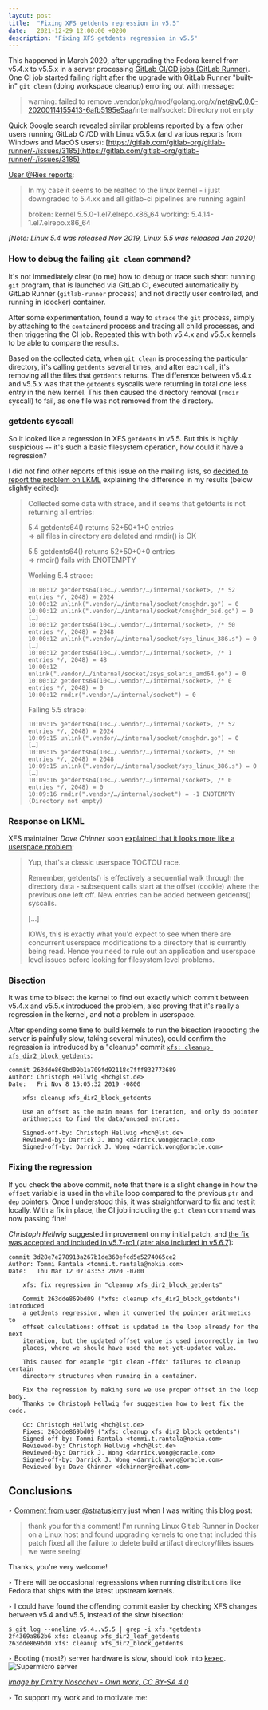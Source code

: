 ```yaml
---
layout: post
title:  "Fixing XFS getdents regression in v5.5"
date:   2021-12-29 12:00:00 +0200
description: "Fixing XFS getdents regression in v5.5"
---
```


This happened in March 2020, after upgrading the Fedora kernel from v5.4.x to
v5.5.x in a server processing [GitLab CI/CD jobs (GitLab Runner)](https://docs.gitlab.com/runner/).
One CI job started failing right after the upgrade with GitLab Runner
"built-in" `git clean` (doing workspace cleanup) erroring out with message:

> warning: failed to remove .vendor/pkg/mod/golang.org/x/net@v0.0.0-20200114155413-6afb5195e5aa/internal/socket: Directory not empty

Quick Google search revealed similar problems reported by a few other users
running GitLab CI/CD with Linux v5.5.x (and various reports from Windows and
MacOS users):
[https://gitlab.com/gitlab-org/gitlab-runner/-/issues/3185](https://gitlab.com/gitlab-org/gitlab-runner/-/issues/3185)

[User @Ries reports](https://gitlab.com/gitlab-org/gitlab-runner/-/issues/3185#note_278136191):
> In my case it seems to be realted to the linux kernel - i just downgraded to 5.4.xx and all gitlab-ci pipelines are running again!
>
> broken: kernel 5.5.0-1.el7.elrepo.x86_64 working: 5.4.14-1.el7.elrepo.x86_64

*[Note: Linux 5.4 was released Nov 2019, Linux 5.5 was released Jan 2020]*

### How to debug the failing `git clean` command?

It's not immediately clear (to me) how to debug or trace such short running
`git` program, that is launched via GitLab CI, executed automatically by GitLab
Runner (`gitlab-runner` process) and not directly user controlled, and running
in (docker) container.

After some experimentation, found a way to `strace` the `git` process, simply
by attaching to the `containerd` process and tracing all child processes, and
then triggering the CI job. Repeated this with both v5.4.x and v5.5.x kernels
to be able to compare the results.

Based on the collected data, when `git clean` is processing the particular
directory, it's calling `getdents` several times, and after each call, it's
removing all the files that `getdents` returns. The difference between v5.4.x
and v5.5.x was that the `getdents` syscalls were returning in total one less
entry in the new kernel. This then caused the directory removal (`rmdir`
syscall) to fail, as one file was not removed from the directory.

### getdents syscall

So it looked like a regression in XFS `getdents` in v5.5. But this is highly
suspicious -- it's such a basic filesystem operation, how could it have a
regression?

I did not find other reports of this issue on the mailing lists, so
[decided to report the problem on LKML](https://lore.kernel.org/lkml/72c5fd8e9a23dde619f70f21b8100752ec63e1d2.camel@nokia.com/)
explaining the difference in my results (below slightly edited):

> Collected some data with strace, and it seems that getdents is not returning
> all entries:
>
> 5.4 getdents64() returns 52+50+1+0 entries  
> => all files in directory are deleted and rmdir() is OK
> 
> 5.5 getdents64() returns 52+50+0+0 entries  
> => rmdir() fails with ENOTEMPTY
> 
> Working 5.4 strace:
> ```
> 10:00:12 getdents64(10<…/.vendor/…/internal/socket>, /* 52 entries */, 2048) = 2024
> 10:00:12 unlink(".vendor/…/internal/socket/cmsghdr.go") = 0
> 10:00:12 unlink(".vendor/…/internal/socket/cmsghdr_bsd.go") = 0
> […]
> 10:00:12 getdents64(10<…/.vendor/…/internal/socket>, /* 50 entries */, 2048) = 2048
> 10:00:12 unlink(".vendor/…/internal/socket/sys_linux_386.s") = 0
> […]
> 10:00:12 getdents64(10<…/.vendor/…/internal/socket>, /* 1 entries */, 2048) = 48
> 10:00:12 unlink(".vendor/…/internal/socket/zsys_solaris_amd64.go") = 0
> 10:00:12 getdents64(10<…/.vendor/…/internal/socket>, /* 0 entries */, 2048) = 0
> 10:00:12 rmdir(".vendor/…/internal/socket") = 0
> ```
> 
> Failing 5.5 strace:
> ```
> 10:09:15 getdents64(10<…/.vendor/…/internal/socket>, /* 52 entries */, 2048) = 2024
> 10:09:15 unlink(".vendor/…/internal/socket/cmsghdr.go") = 0
> […]
> 10:09:15 getdents64(10<…/.vendor/…/internal/socket>, /* 50 entries */, 2048) = 2048
> 10:09:15 unlink(".vendor/…/internal/socket/sys_linux_386.s") = 0
> […]
> 10:09:16 getdents64(10<…/.vendor/…/internal/socket>, /* 0 entries */, 2048) = 0
> 10:09:16 rmdir(".vendor/…/internal/socket") = -1 ENOTEMPTY (Directory not empty)
> ```

### Response on LKML

XFS maintainer *Dave Chinner* soon [explained that it looks more like a
userspace problem](https://lore.kernel.org/lkml/20200310221406.GO10776@dread.disaster.area/):
> Yup, that's a classic userspace TOCTOU race.
>
> Remember, getdents() is effectively a sequential walk through the
> directory data - subsequent calls start at the offset (cookie) where
> the previous one left off. New entries can be added between
> getdents() syscalls.
>
> [...]
>
> IOWs, this is exactly what you'd expect to see when there are
> concurrent userspace modifications to a directory that is currently
> being read. Hence you need to rule out an application and userspace
> level issues before looking for filesystem level problems.

### Bisection

It was time to bisect the kernel to find out exactly which commit between
v5.4.x and v5.5.x introduced the problem, also proving that it's really a
regression in the kernel, and not a problem in userspace.

After spending some time to build kernels to run the bisection (rebooting
the server is painfully slow, taking several minutes), could confirm the
regression is introduced by a "cleanup" commit
[`xfs: cleanup xfs_dir2_block_getdents`](https://git.kernel.org/pub/scm/linux/kernel/git/torvalds/linux.git/commit/?id=263dde869bd09b1a709fd92118c7fff832773689):
```
commit 263dde869bd09b1a709fd92118c7fff832773689
Author: Christoph Hellwig <hch@lst.de>
Date:   Fri Nov 8 15:05:32 2019 -0800

    xfs: cleanup xfs_dir2_block_getdents
    
    Use an offset as the main means for iteration, and only do pointer
    arithmetics to find the data/unused entries.
    
    Signed-off-by: Christoph Hellwig <hch@lst.de>
    Reviewed-by: Darrick J. Wong <darrick.wong@oracle.com>
    Signed-off-by: Darrick J. Wong <darrick.wong@oracle.com>
```

### Fixing the regression

If you check the above commit, note that there is a slight change in how the
`offset` variable is used in the `while` loop compared to the previous `ptr`
and `dep` pointers. Once I understood this, it was straightforward to fix and
test it locally. With a fix in place, the CI job including the `git clean`
command was now passing fine!

*Christoph Hellwig* suggested improvement on my initial patch, and
[the fix was accepted and included in v5.7-rc1 (later also included in v5.6.7)](
https://git.kernel.org/pub/scm/linux/kernel/git/torvalds/linux.git/commit/?id=3d28e7e278913a267b1de360efcd5e5274065ce2):
```
commit 3d28e7e278913a267b1de360efcd5e5274065ce2
Author: Tommi Rantala <tommi.t.rantala@nokia.com>
Date:   Thu Mar 12 07:43:53 2020 -0700

    xfs: fix regression in "cleanup xfs_dir2_block_getdents"
    
    Commit 263dde869bd09 ("xfs: cleanup xfs_dir2_block_getdents") introduced
    a getdents regression, when it converted the pointer arithmetics to
    offset calculations: offset is updated in the loop already for the next
    iteration, but the updated offset value is used incorrectly in two
    places, where we should have used the not-yet-updated value.
    
    This caused for example "git clean -ffdx" failures to cleanup certain
    directory structures when running in a container.
    
    Fix the regression by making sure we use proper offset in the loop body.
    Thanks to Christoph Hellwig for suggestion how to best fix the code.
    
    Cc: Christoph Hellwig <hch@lst.de>
    Fixes: 263dde869bd09 ("xfs: cleanup xfs_dir2_block_getdents")
    Signed-off-by: Tommi Rantala <tommi.t.rantala@nokia.com>
    Reviewed-by: Christoph Hellwig <hch@lst.de>
    Reviewed-by: Darrick J. Wong <darrick.wong@oracle.com>
    Signed-off-by: Darrick J. Wong <darrick.wong@oracle.com>
    Reviewed-by: Dave Chinner <dchinner@redhat.com>
```

## Conclusions

‣ [Comment from user @stratusjerry](https://gitlab.com/gitlab-org/gitlab-runner/-/issues/3185#note_796964227)
just when I was writing this blog post:
> thank you for this comment! I'm running Linux Gitlab Runner in Docker on a
> Linux host and found upgrading kernels to one that included this patch fixed
> all the failure to delete build artifact directory/files issues we were
> seeing!

Thanks, you're very welcome!

‣ There will be occasional regresssions when running distributions like
Fedora that ships with the latest upstream kernels.

‣ I could have found the offending commit easier by checking XFS changes between
v5.4 and v5.5, instead of the slow bisection:
```
$ git log --oneline v5.4..v5.5 | grep -i xfs.*getdents
2f4369a862b6 xfs: cleanup xfs_dir2_leaf_getdents
263dde869bd0 xfs: cleanup xfs_dir2_block_getdents
```

‣ Booting (most?) server hardware is slow, should look into
[kexec](https://fedoraproject.org/wiki/Kernel/kexec).
![Supermicro server](/assets/Supermicro_SBI-7228R-T2X_blade_server.jpg)

*[Image by Dmitry Nosachev - Own work, CC BY-SA 4.0](https://commons.wikimedia.org/w/index.php?curid=46899884)*

‣ To support my work and to motivate me:
<script type="text/javascript" src="https://cdnjs.buymeacoffee.com/1.0.0/button.prod.min.js" data-name="bmc-button" data-slug="trantala" data-color="#FFDD00" data-emoji="☕"  data-font="Cookie" data-text="Buy me a coffee" data-outline-color="#000000" data-font-color="#000000" data-coffee-color="#ffffff" ></script>
